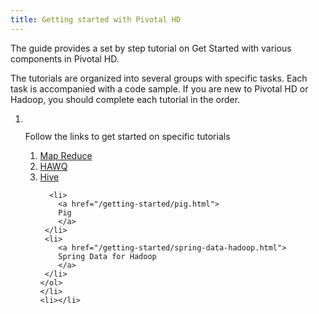 ```yaml
---
title: Getting started with Pivotal HD
---
```


The guide provides a set by step tutorial on Get Started with various components in Pivotal HD.

The tutorials are organized into several groups with specific tasks. Each task is accompanied with a code sample.
If you are new to Pivotal HD or Hadoop, you should complete each tutorial in the order.

  
   <ol class="class-list">
     <li>
       <img src="/images/elephant_rgb_sq.png" alt="">
       <p class="description">
       Follow the links to get started on specific tutorials
       </p>
       <ol class="lesson-list">
       <li>
          <a href="/getting-started/map-reduce-java.html">
          Map Reduce       
         </a>
      </li>
      <li>
        <a href="/getting-started/hawq.html">
        HAWQ
        </a>
     </li>
     <li>
        <a href="/getting-started/hive.html">
        Hive
        </a>
     </li>

      <li>
        <a href="/getting-started/pig.html">
        Pig
        </a>
     </li>
     <li>
        <a href="/getting-started/spring-data-hadoop.html">
        Spring Data for Hadoop
        </a>
     </li>
    </ol>
    </li>
    <li></li>
  </ol>
